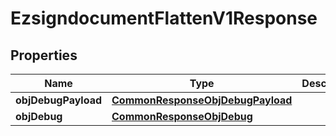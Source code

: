 
# EzsigndocumentFlattenV1Response

## Properties
| Name | Type | Description | Notes |
| ------------ | ------------- | ------------- | ------------- |
| **objDebugPayload** | [**CommonResponseObjDebugPayload**](CommonResponseObjDebugPayload.md) |  |  |
| **objDebug** | [**CommonResponseObjDebug**](CommonResponseObjDebug.md) |  |  [optional] |



